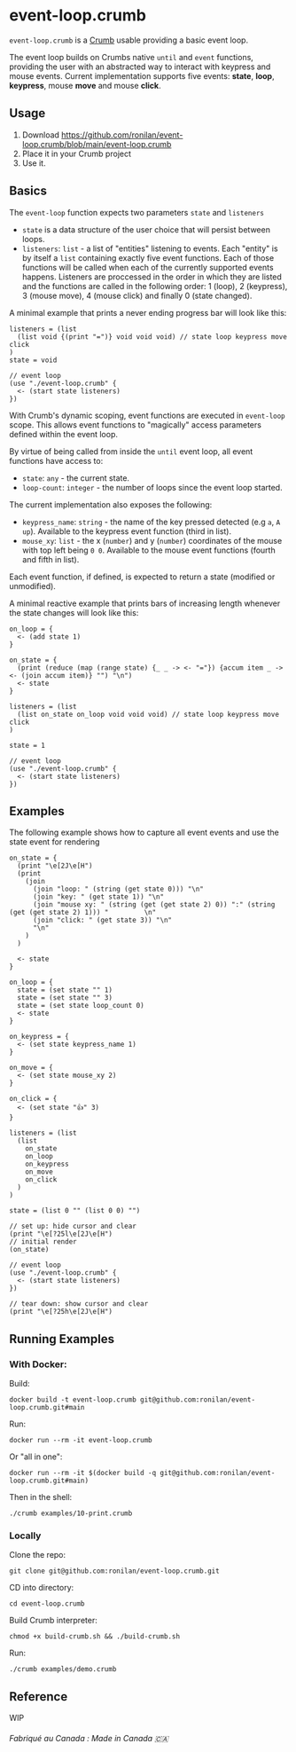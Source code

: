 # event-loop.crumb

`event-loop.crumb` is a [Crumb](https://github.com/liam-ilan/crumb) usable providing a basic event loop.

The event loop builds on Crumbs native `until` and `event` functions, providing the user with an abstracted way to interact with keypress and mouse events. Current implementation supports five events: **state**, **loop**, **keypress**, mouse **move** and mouse **click**.

## Usage

1. Download https://github.com/ronilan/event-loop.crumb/blob/main/event-loop.crumb
2. Place it in your Crumb project
3. Use it.

## Basics

The `event-loop` function expects two parameters `state` and `listeners`
- `state` is a data structure of the user choice that will persist between loops.
- `listeners`: `list` - a list of "entities" listening to events. Each "entity" is by itself a `list` containing exactly five event functions. Each of those functions will be called when each of the currently supported events happens. Listeners are proccessed in the order in which they are listed and the functions are called in the following order: 1 (loop), 2 (keypress), 3 (mouse move), 4 (mouse click) and finally 0 (state changed).

A minimal example that prints a never ending progress bar will look like this:
```
listeners = (list 
  (list void {(print "=")} void void void) // state loop keypress move click
)
state = void

// event loop
(use "./event-loop.crumb" {
  <- (start state listeners)
})
```

With Crumb's dynamic scoping, event functions are executed in `event-loop` scope. This allows event functions to "magically" access parameters defined within the event loop.

By virtue of being called from inside the `until` event loop, all event functions have access to:
- `state`: `any` - the current state.
- `loop-count`: `integer` - the number of loops since the event loop started.

The current implementation also exposes the following:
- `keypress_name`: `string` - the name of the key pressed detected (e.g `a`, `A` `up`). Available to the keypress event function (third in list).
- `mouse_xy`: `list` - the x (`number`) and y (`number`) coordinates  of the mouse with top left being `0 0`. Available to the mouse event functions (fourth and fifth in list).

Each event function, if defined, is expected to return a state (modified or unmodified).

A minimal reactive example that prints bars of increasing length whenever the state changes will look like this:

```
on_loop = { 
  <- (add state 1)
}

on_state = {
  (print (reduce (map (range state) {_ _ -> <- "="}) {accum item _ -> <- (join accum item)} "") "\n")
  <- state
}

listeners = (list 
  (list on_state on_loop void void void) // state loop keypress move click
)

state = 1

// event loop
(use "./event-loop.crumb" {
  <- (start state listeners)
})
```

## Examples

The following example shows how to capture all event events and use the state event for rendering
```
on_state = {
  (print "\e[2J\e[H")
  (print
    (join
      (join "loop: " (string (get state 0))) "\n"
      (join "key: " (get state 1)) "\n"
      (join "mouse xy: " (string (get (get state 2) 0)) ":" (string (get (get state 2) 1))) "         \n"
      (join "click: " (get state 3)) "\n"
      "\n"
    )
  )

  <- state
}

on_loop = {
  state = (set state "" 1)
  state = (set state "" 3)
  state = (set state loop_count 0)
  <- state
}

on_keypress = {
  <- (set state keypress_name 1)
}

on_move = {
  <- (set state mouse_xy 2)
}

on_click = {
  <- (set state "👍" 3)
}

listeners = (list 
  (list
    on_state
    on_loop
    on_keypress
    on_move
    on_click
  ) 
)

state = (list 0 "" (list 0 0) "")

// set up: hide cursor and clear
(print "\e[?25l\e[2J\e[H")
// initial render
(on_state)

// event loop
(use "./event-loop.crumb" {
  <- (start state listeners)
})

// tear down: show cursor and clear
(print "\e[?25h\e[2J\e[H")
```

## Running Examples

### With Docker:

Build: 
```
docker build -t event-loop.crumb git@github.com:ronilan/event-loop.crumb.git#main
```
Run: 
```
docker run --rm -it event-loop.crumb
```

Or "all in one": 
```
docker run --rm -it $(docker build -q git@github.com:ronilan/event-loop.crumb.git#main)
```

Then in the shell: 
```
./crumb examples/10-print.crumb
```

### Locally

Clone the repo: 
```
git clone git@github.com:ronilan/event-loop.crumb.git
```

CD into directory: 
```
cd event-loop.crumb
```

Build Crumb interpreter: 
```
chmod +x build-crumb.sh && ./build-crumb.sh
```

Run:
```
./crumb examples/demo.crumb
```

## Reference 

WIP

###### Fabriqué au Canada : Made in Canada 🇨🇦
